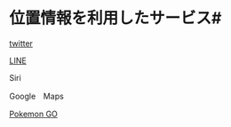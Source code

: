 # 位置情報を利用したサービス#

[twitter](https://twitter.com/?lang=ja)

[LINE](https://line.me/ja/)

Siri

Google　Maps

[Pokemon GO](http://pokemongo.nianticlabs.com/ja/)
